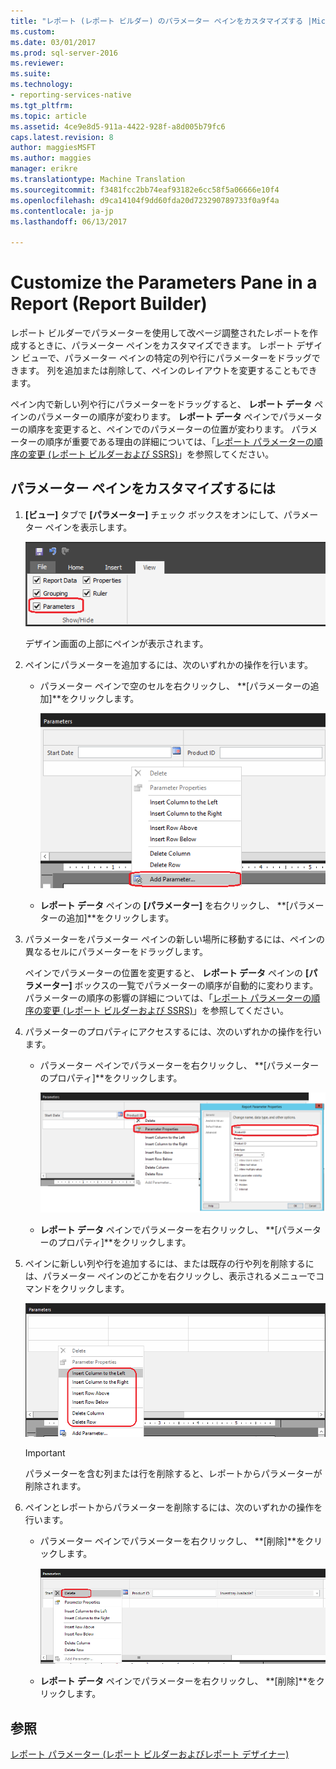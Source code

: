 ```yaml
---
title: "レポート (レポート ビルダー) のパラメーター ペインをカスタマイズする |Microsoft ドキュメント"
ms.custom: 
ms.date: 03/01/2017
ms.prod: sql-server-2016
ms.reviewer: 
ms.suite: 
ms.technology:
- reporting-services-native
ms.tgt_pltfrm: 
ms.topic: article
ms.assetid: 4ce9e8d5-911a-4422-928f-a8d005b79fc6
caps.latest.revision: 8
author: maggiesMSFT
ms.author: maggies
manager: erikre
ms.translationtype: Machine Translation
ms.sourcegitcommit: f3481fcc2bb74eaf93182e6cc58f5a06666e10f4
ms.openlocfilehash: d9ca14104f9dd60fda20d723290789733f0a9f4a
ms.contentlocale: ja-jp
ms.lasthandoff: 06/13/2017

---
```

# <a name="customize-the-parameters-pane-in-a-report-report-builder"></a>Customize the Parameters Pane in a Report (Report Builder)
  レポート ビルダーでパラメーターを使用して改ページ調整されたレポートを作成するときに、パラメーター ペインをカスタマイズできます。 レポート デザイン ビューで、パラメーター ペインの特定の列や行にパラメーターをドラッグできます。 列を追加または削除して、ペインのレイアウトを変更することもできます。  
  
 ペイン内で新しい列や行にパラメーターをドラッグすると、 **レポート データ** ペインのパラメーターの順序が変わります。 **レポート データ** ペインでパラメーターの順序を変更すると、ペインでのパラメーターの位置が変わります。 パラメーターの順序が重要である理由の詳細については、「[レポート パラメーターの順序の変更 (レポート ビルダーおよび SSRS)](../../reporting-services/report-design/change-the-order-of-a-report-parameter-report-builder-and-ssrs.md)」を参照してください。  
  
## <a name="to-customize-the-parameters-pane"></a>パラメーター ペインをカスタマイズするには  
  
1.  **[ビュー]** タブで **[パラメーター]** チェック ボックスをオンにして、パラメーター ペインを表示します。  
  
     ![パラメーター ペインの表示 タブからアクセス](../../reporting-services/report-design/media/ssrs-customparameter-accessparameterpanedesignmode.png "パラメーター ペインの表示 タブからアクセス")  
  
     デザイン画面の上部にペインが表示されます。  
  
2.  ペインにパラメーターを追加するには、次のいずれかの操作を行います。  
  
    -   パラメーター ペインで空のセルを右クリックし、 **[パラメーターの追加]**をクリックします。  
  
         ![新しいパラメーターをパラメーター ペインから追加](../../reporting-services/report-design/media/ssrs-customizeparameter-addnewparameter.png "パラメーター ペインから、新しいパラメーターを追加")  
  
    -   **レポート データ** ペインの **[パラメーター]** を右クリックし、 **[パラメーターの追加]**をクリックします。  
  
3.  パラメーターをパラメーター ペインの新しい場所に移動するには、ペインの異なるセルにパラメーターをドラッグします。  
  
     ペインでパラメーターの位置を変更すると、 **レポート データ** ペインの **[パラメーター]** ボックスの一覧でパラメーターの順序が自動的に変わります。 パラメーターの順序の影響の詳細については、「[レポート パラメーターの順序の変更 (レポート ビルダーおよび SSRS)](../../reporting-services/report-design/change-the-order-of-a-report-parameter-report-builder-and-ssrs.md)」を参照してください。  
  
4.  パラメーターのプロパティにアクセスするには、次のいずれかの操作を行います。  
  
    -   パラメーター ペインでパラメーターを右クリックし、 **[パラメーターのプロパティ]**をクリックします。  
  
         ![パラメーター ペインのパラメーターのプロパティにアクセス](../../reporting-services/report-design/media/ssrs-customizeparameter-accessparameterproperties-composite.png "パラメーター ペインのパラメーターのプロパティにアクセス")  
  
    -   **レポート データ** ペインでパラメーターを右クリックし、 **[パラメーターのプロパティ]**をクリックします。  
  
5.  ペインに新しい列や行を追加するには、または既存の行や列を削除するには、パラメーター ペインのどこかを右クリックし、表示されるメニューでコマンドをクリックします。  
  
     ![パラメーター ペインに行と列を追加](../../reporting-services/report-design/media/ssrs-customparameter-addcolumnsrows.png "パラメーター ペインに行と列を追加")  
  
    > [!IMPORTANT]  
    >  パラメーターを含む列または行を削除すると、レポートからパラメーターが削除されます。  
  
6.  ペインとレポートからパラメーターを削除するには、次のいずれかの操作を行います。  
  
    -   パラメーター ペインでパラメーターを右クリックし、  **[削除]**をクリックします。  
  
         ![パラメーター ペインからパラメーターを削除する](../../reporting-services/report-design/media/ssrs-customparameter-deleteparameter.png "パラメーター ペインからパラメーターを削除します。")  
  
    -   **レポート データ** ペインでパラメーターを右クリックし、 **[削除]**をクリックします。  
  
## <a name="see-also"></a>参照  
 [レポート パラメーター (レポート ビルダーおよびレポート デザイナー)](../../reporting-services/report-design/report-parameters-report-builder-and-report-designer.md)  
  
  
